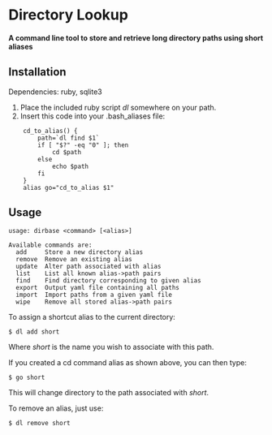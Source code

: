 Directory Lookup
================

#### A command line tool to store and retrieve long directory paths using short aliases ####

Installation
------------

Dependencies: ruby, sqlite3

1. Place the included ruby script *dl* somewhere on your path.
2. Insert this code into your .bash_aliases file:

~~~
    cd_to_alias() {
        path=`dl find $1`
        if [ "$?" -eq "0" ]; then
            cd $path
        else
            echo $path
        fi
    }
    alias go="cd_to_alias $1"
~~~

Usage
-----

    usage: dirbase <command> [<alias>]

    Available commands are:
      add     Store a new directory alias
      remove  Remove an existing alias
      update  Alter path associated with alias
      list    List all known alias->path pairs
      find    Find directory corresponding to given alias
      export  Output yaml file containing all paths
      import  Import paths from a given yaml file
      wipe    Remove all stored alias->path pairs

To assign a shortcut alias to the current directory:

    $ dl add short

Where *short* is the name you wish to associate with this path.

If you created a cd command alias as shown above, you can then type:

    $ go short

This will change directory to the path associated with *short*.

To remove an alias, just use:

    $ dl remove short

